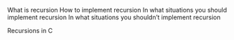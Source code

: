What is recursion
How to implement recursion
In what situations you should implement recursion
In what situations you shouldn’t implement recursion

Recursions in C
